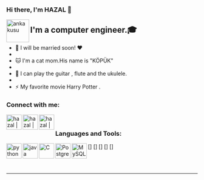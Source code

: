 
### Hi there, I'm HAZAL  👋


<img align="left" alt="anka kusu" width="60px" src="https://github.com/hazalozbey/png/blob/main/Anka-Kusu-56653.gif" />



## I'm  a computer engineer.🎓



- 👫 I will be married soon! ❤️
- 
- 🐱 I'm a cat mom.His name is "KÖPÜK"
- 
- 🎸 I can play the guitar , flute and the ukulele.
- 
- ⚡ My favorite movie Harry Potter .



### Connect with me:


[<img align="left" alt="hazal | Twitter" width="40px" src="https://github.com/hazalozbey/png/blob/main/twitter.png" />][twitter]
[<img align="left" alt="hazal | LinkedIn" width="40px" src="https://github.com/hazalozbey/png/blob/main/linkedin.png" />][linkedin]
[<img align="left" alt="hazal | Instagram" width="40px" src="https://github.com/hazalozbey/png/blob/main/indir.jpg" />][instagram]

<br />

### Languages and Tools:

[<img align="left" alt="python" width="40px" src="https://github.com/hazalozbey/png/blob/main/Python.png" />]
[<img align="left" alt="java" width="40px" src="https://github.com/hazalozbey/png/blob/main/java.png" />]
[<img align="left" alt="C" width="40px" src="https://github.com/hazalozbey/png/blob/main/396-3965857_c-c-programming-language-logo-clipart.png" />]
[<img align="left" alt="PostgreSQL" width="40px" src="https://github.com/hazalozbey/png/blob/main/postgresql.png" />]
[<img align="left" alt="MySQL" width="40px" src="https://github.com/hazalozbey/png/blob/main/mysql.png" />]


<br />
<br />

---


[twitter]: https://twitter.com/HazalZBEY6
[instagram]: https://www.instagram.com/hzl_ozbey/
[linkedin]: https://www.linkedin.com/in/hazalozbey/
